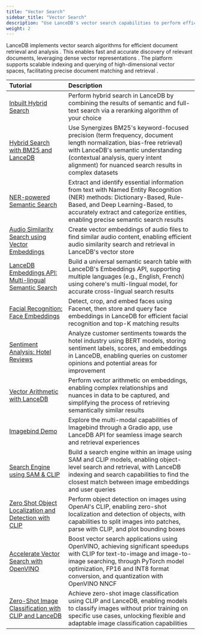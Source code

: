 ```yaml
---
title: "Vector Search"
sidebar_title: "Vector Search"
description: "Use LanceDB's vector search capabilities to perform efficient and accurate similarity searches"
weight: 2
---
```


LanceDB implements vector search algorithms for efficient document retrieval and analysis . This enables fast and accurate discovery of relevant documents, leveraging dense vector representations . The platform supports scalable indexing and querying of high-dimensional vector spaces, facilitating precise document matching and retrieval .

| Tutorial | Description |
|:-----------------|:---------------|
| [Inbuilt Hybrid Search](https://github.com/lancedb/vectordb-recipes/blob/main/examples/Inbuilt-Hybrid-Search) | Perform hybrid search in LanceDB by combining the results of semantic and full-text search via a reranking algorithm of your choice |
| [Hybrid Search with BM25 and LanceDB](https://github.com/lancedb/vectordb-recipes/blob/main/examples/Hybrid_search_bm25_lancedb) | Use Synergizes BM25's keyword-focused precision (term frequency, document length normalization, bias-free retrieval) with LanceDB's semantic understanding (contextual analysis, query intent alignment) for nuanced search results in complex datasets |
| [NER-powered Semantic Search](https://github.com/lancedb/vectordb-recipes/blob/main/tutorials/NER-powered-Semantic-Search) | Extract and identify essential information from text with Named Entity Recognition (NER) methods: Dictionary-Based, Rule-Based, and Deep Learning-Based, to accurately extract and categorize entities, enabling precise semantic search results |
| [Audio Similarity Search using Vector Embeddings](https://github.com/lancedb/vectordb-recipes/tree/main/examples/archived_examples/audio_search) | Create vector embeddings of audio files to find similar audio content, enabling efficient audio similarity search and retrieval in LanceDB's vector store |
| [LanceDB Embeddings API: Multi-lingual Semantic Search](https://github.com/lancedb/vectordb-recipes/tree/main/examples/archived_examples/multi-lingual-wiki-qa) | Build a universal semantic search table with LanceDB's Embeddings API, supporting multiple languages (e.g., English, French) using cohere's multi-lingual model, for accurate cross-lingual search results |
| [Facial Recognition: Face Embeddings](https://github.com/lancedb/vectordb-recipes/tree/main/examples/archived_examples/facial_recognition) | Detect, crop, and embed faces using Facenet, then store and query face embeddings in LanceDB for efficient facial recognition and top-K matching results |
| [Sentiment Analysis: Hotel Reviews](https://github.com/lancedb/vectordb-recipes/blob/main/examples/Sentiment-Analysis-Analyse-Hotel-Reviews) | Analyze customer sentiments towards the hotel industry using BERT models, storing sentiment labels, scores, and embeddings in LanceDB, enabling queries on customer opinions and potential areas for improvement |
| [Vector Arithmetic with LanceDB](https://github.com/lancedb/vectordb-recipes/blob/main/examples/Vector-Arithmetic-with-LanceDB) | Perform vector arithmetic on embeddings, enabling complex relationships and nuances in data to be captured, and simplifying the process of retrieving semantically similar results |
| [Imagebind Demo](https://github.com/lancedb/vectordb-recipes/blob/main/examples/imagebind_demo) | Explore the multi-modal capabilities of Imagebind through a Gradio app, use LanceDB API for seamless image search and retrieval experiences |
| [Search Engine using SAM & CLIP](https://github.com/lancedb/vectordb-recipes/blob/main/examples/search-within-images-with-sam-and-clip) | Build a search engine within an image using SAM and CLIP models, enabling object-level search and retrieval, with LanceDB indexing and search capabilities to find the closest match between image embeddings and user queries |
| [Zero Shot Object Localization and Detection with CLIP](https://github.com/lancedb/vectordb-recipes/blob/main/examples/zero-shot-object-detection-CLIP) | Perform object detection on images using OpenAI's CLIP, enabling zero-shot localization and detection of objects, with capabilities to split images into patches, parse with CLIP, and plot bounding boxes |
| [Accelerate Vector Search with OpenVINO](https://github.com/lancedb/vectordb-recipes/blob/main/examples/Accelerate-Vector-Search-Applications-Using-OpenVINO) | Boost vector search applications using OpenVINO, achieving significant speedups with CLIP for text-to-image and image-to-image searching, through PyTorch model optimization, FP16 and INT8 format conversion, and quantization with OpenVINO NNCF |
| [Zero-Shot Image Classification with CLIP and LanceDB](https://github.com/lancedb/vectordb-recipes/tree/main/examples/archived_examples/zero-shot-image-classification) | Achieve zero-shot image classification using CLIP and LanceDB, enabling models to classify images without prior training on specific use cases, unlocking flexible and adaptable image classification capabilities |





